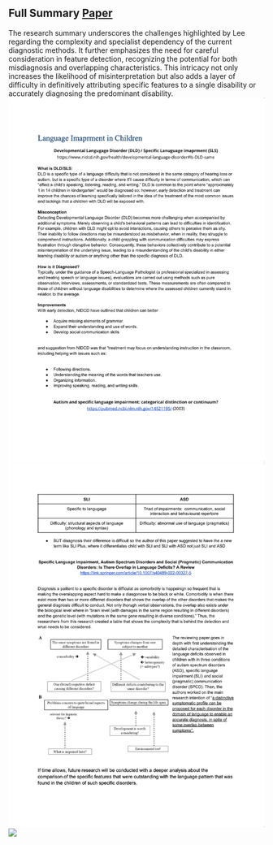 ## Full Summary [Paper](/Literature/Random_Research/Random_LiteraturePaper.pdf)
The research summary underscores the challenges highlighted by Lee regarding the complexity and specialist dependency of the current diagnostic methods. It further emphasizes the need for careful consideration in feature detection, recognizing the potential for both misdiagnosis and overlapping characteristics. This intricacy not only increases the likelihood of misinterpretation but also adds a layer of difficulty in definitively attributing specific features to a single disability or accurately diagnosing the predominant disability.
![](/Literature/Language_Research/Language_1.png)
![](/Literature/Language_Research/Language_2.png)
![](/Literature/Language_Research/Language_3.png)
